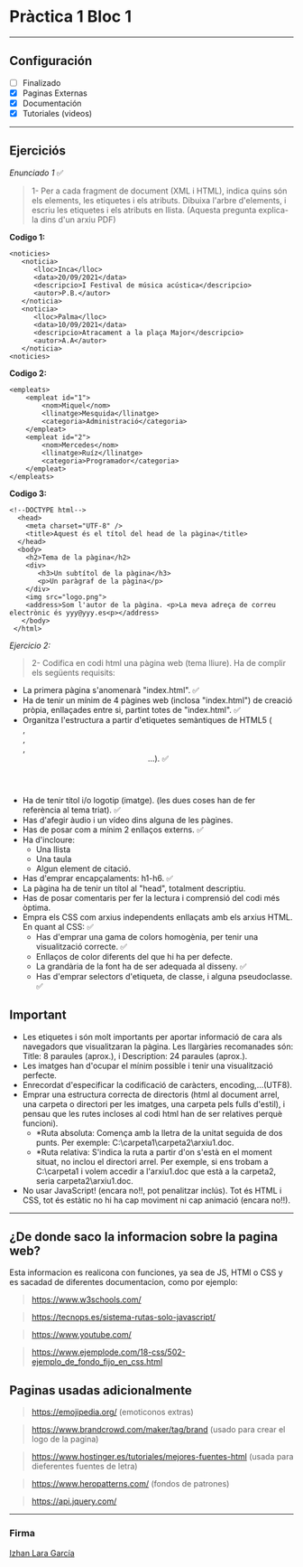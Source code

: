 # Pràctica 1 Bloc 1

---

## Configuración 

- [ ] Finalizado
- [x] Paginas Externas
- [x] Documentación
- [x] Tutoriales (videos)

---

## Ejerciciós 

*Enunciado 1* ✅

> 1- Per a cada fragment de document (XML i HTML), indica quins són els elements, les etiquetes i els atributs. Dibuixa l'arbre d'elements, i escriu les etiquetes i els atributs en llista. (Aquesta pregunta explica-la dins d'un arxiu PDF)


**Codigo 1:**

```
<noticies>
   <noticia>
      <lloc>Inca</lloc>
      <data>20/09/2021</data>
      <descripcio>I Festival de música acústica</descripcio>
      <autor>P.B.</autor>
   </noticia>
   <noticia>
      <lloc>Palma</lloc>  
      <data>10/09/2021</data>
      <descripcio>Atracament a la plaça Major</descripcio>
      <autor>A.A</autor>
   </noticia>
<noticies>
``` 

**Codigo 2:**

```
<empleats>
    <empleat id="1">
        <nom>Miquel</nom>
        <llinatge>Mesquida</llinatge>
        <categoria>Administració</categoria>
    </empleat>
    <empleat id="2">
        <nom>Mercedes</nom>
        <llinatge>Ruíz</llinatge>
        <categoria>Programador</categoria>
    </empleat>
</empleats>
```

**Codigo 3:**

```
<!--DOCTYPE html-->
  <head>
    <meta charset="UTF-8" />
    <title>Aquest és el títol del head de la pàgina</title>
  </head>
  <body>
    <h2>Tema de la pàgina</h2>
    <div>
       <h3>Un subtítol de la pàgina</h3>
       <p>Un paràgraf de la pàgina</p>
    </div>
    <img src="logo.png">
    <address>Som l'autor de la pàgina. <p>La meva adreça de correu electrònic és yyy@yyy.es<p></address>
   </body>
 </html>
```

*Ejercicio 2:*

> 2- Codifica en codi html una pàgina web (tema lliure). Ha de complir els següents requisits:

- La primera pàgina s'anomenarà "index.html". ✅
- Ha de tenir un mínim de 4 pàgines web (inclosa "index.html") de creació pròpia, enllaçades entre si, partint totes de "index.html". ✅
- Organitza l'estructura a partir d'etiquetes semàntiques de HTML5 (<footer>, <nav>, <article>, <header>...). ✅
- Ha de tenir títol i/o logotip (imatge). (les dues coses han de fer referència al tema triat). ✅
- Has d'afegir àudio i un vídeo dins alguna de les pàgines.
- Has de posar com a mínim 2 enllaços externs. ✅
- Ha d'incloure:
  - Una llista
  - Una taula
  - Algun element de citació.
- Has d'emprar encapçalaments: h1-h6. ✅
- La pàgina ha de tenir un títol al "head", totalment descriptiu. 
- Has de posar comentaris per fer la lectura i comprensió del codi més òptima.
- Empra els CSS com arxius independents enllaçats amb els arxius HTML. En quant al CSS: ✅
  - Has d'emprar una gama de colors homogènia, per tenir una visualització correcte. ✅
  - Enllaços de color diferents del que hi ha per defecte.
  - La grandària de la font ha de ser adequada al disseny. ✅
  - Has d'emprar selectors d'etiqueta, de classe, i alguna pseudoclasse. ✅


## Important 

- Les etiquetes <title> </title> i <meta name="description" content="..."/> són molt importants per aportar informació de cara als navegadors que visualitzaran la pàgina. Les llargàries recomanades són: Title: 8 paraules (aprox.), i Description: 24 paraules (aprox.).
- Les imatges han d'ocupar el mínim possible i tenir una visualització perfecte. 
- Enrecordat d'especificar la codificació de caràcters, encoding,...(UTF8).
- Emprar una estructura correcta de directoris (html al document arrel, una carpeta o directori per les imatges, una carpeta pels fulls d'estil), i pensau que les rutes incloses al codi html han de ser relatives perquè funcioni).
  - *Ruta absoluta: Comença amb la lletra de la unitat seguida de dos punts. Per exemple: C:\carpeta1\carpeta2\arxiu1.doc.
  - *Ruta relativa: S'indica la ruta a partir d'on s'està en el moment situat, no inclou el directori arrel. Per exemple, si ens trobam a C:\carpeta1 i volem accedir a l'arxiu1.doc que està a la carpeta2, seria carpeta2\arxiu1.doc.
- No usar JavaScript! (encara no!!, pot penalitzar inclús). Tot és HTML i CSS, tot és estàtic no hi ha cap moviment ni cap animació (encara no!!).

---

## ¿De donde saco la informacion sobre la pagina web?

Esta informacion es realicona con funciones, ya sea de JS, HTMl o CSS y es sacadad de diferentes documentacion, como por ejemplo:


> https://www.w3schools.com/
   
> https://tecnops.es/sistema-rutas-solo-javascript/
   
> https://www.youtube.com/
   
> https://www.ejemplode.com/18-css/502-ejemplo_de_fondo_fijo_en_css.html




## Paginas usadas adicionalmente


> https://emojipedia.org/ (emoticonos extras)
   
> https://www.brandcrowd.com/maker/tag/brand  (usado para crear el logo de la pagina)
   
> https://www.hostinger.es/tutoriales/mejores-fuentes-html  (usada para dieferentes fuentes de letra)
   
> https://www.heropatterns.com/  (fondos de patrones)
   
> https://api.jquery.com/

---

### Firma

[Izhan Lara García](https://github.com/IzhanLaraGarcia)
